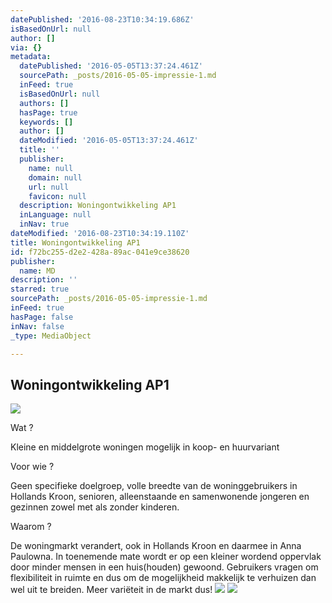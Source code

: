 ```yaml
---
datePublished: '2016-08-23T10:34:19.686Z'
isBasedOnUrl: null
author: []
via: {}
metadata:
  datePublished: '2016-05-05T13:37:24.461Z'
  sourcePath: _posts/2016-05-05-impressie-1.md
  inFeed: true
  isBasedOnUrl: null
  authors: []
  hasPage: true
  keywords: []
  author: []
  dateModified: '2016-05-05T13:37:24.461Z'
  title: ''
  publisher:
    name: null
    domain: null
    url: null
    favicon: null
  description: Woningontwikkeling AP1
  inLanguage: null
  inNav: true
dateModified: '2016-08-23T10:34:19.110Z'
title: Woningontwikkeling AP1
id: f72bc255-d2e2-428a-89ac-041e9ce38620
publisher:
  name: MD
description: ''
starred: true
sourcePath: _posts/2016-05-05-impressie-1.md
inFeed: true
hasPage: false
inNav: false
_type: MediaObject

---
```

## Woningontwikkeling AP1
![](https://s3-us-west-2.amazonaws.com/the-grid-img/p/dc316f816b6f68d21479dcbfc3fd8b98b2365631.jpg)

Wat ?

Kleine en middelgrote woningen mogelijk in koop- en huurvariant

Voor wie ?

Geen specifieke doelgroep, volle breedte van de woninggebruikers in Hollands Kroon, senioren, alleenstaande en samenwonende jongeren en gezinnen zowel met als zonder kinderen.

Waarom ?

De woningmarkt verandert, ook in Hollands Kroon en daarmee in Anna Paulowna. In toenemende mate wordt er op een kleiner wordend oppervlak door minder mensen in een huis(houden) gewoond. Gebruikers vragen om flexibiliteit in ruimte en dus om de mogelijkheid makkelijk te verhuizen dan wel uit te breiden. Meer variëteit in de markt dus!
![](https://s3-us-west-2.amazonaws.com/the-grid-img/p/cb9fbdfaf8983e5f8dd50a2ef0f51eee617ca3c4.jpg)
![](https://s3-us-west-2.amazonaws.com/the-grid-img/p/77509fa7e20e0cff0a31542d9f3a21eb3f9ffdec.jpg)